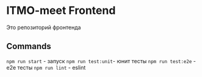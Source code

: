 # ITMO-meet Frontend
Это репозиторий фронтенда

## Commands
`npm run start` - запуск 
`npm run test:unit`- юнит тесты
`npm run test:e2e` - e2e тесты
`npm run lint` - eslint
